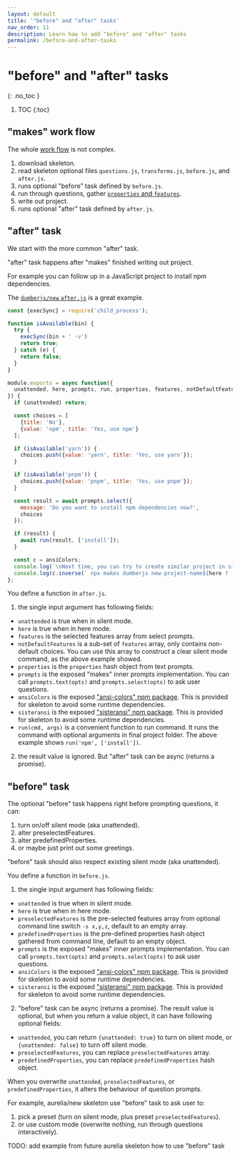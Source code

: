 ```yaml
---
layout: default
title: '"before" and "after" tasks'
nav_order: 11
description: Learn how to add "before" and "after" tasks
permalink: /before-and-after-tasks
---
```


# "before" and "after" tasks
{: .no_toc }

1. TOC
{:toc}

## "makes" work flow

The whole [work flow](https://github.com/makesjs/makes/blob/master/lib/index.js) is not complex.

1. download skeleton.
2. read skeleton optional files `questions.js`, `transforms.js`, `before.js`, and `after.js`.
3. runs optional "before" task defined by `before.js`.
4. run through questions, gather [`properties` and `features`](questions/features-and-properties).
5. write out project.
6. runs optional "after" task defined by `after.js`.

## "after" task

We start with the more common "after" task.

"after" task happens after "makes" finished writing out project.

For example you can follow up in a JavaScript project to install npm dependencies.

The [`dumberjs/new` `after.js`](https://github.com/dumberjs/new/blob/master/after.js) is a great example.

```js
const {execSync} = require('child_process');

function isAvailable(bin) {
  try {
    execSync(bin + ' -v')
    return true;
  } catch (e) {
    return false;
  }
}

module.exports = async function({
  unattended, here, prompts, run, properties, features, notDefaultFeatures, ansiColors
}) {
  if (unattended) return;

  const choices = [
    {title: 'No'},
    {value: 'npm', title: 'Yes, use npm'}
  ];

  if (isAvailable('yarn')) {
    choices.push({value: 'yarn', title: 'Yes, use yarn'});
  }

  if (isAvailable('pnpm')) {
    choices.push({value: 'pnpm', title: 'Yes, use pnpm'});
  }

  const result = await prompts.select({
    message: 'Do you want to install npm dependencies now?',
    choices
  });

  if (result) {
    await run(result, ['install']);
  }

  const c = ansiColors;
  console.log(`\nNext time, you can try to create similar project in silent mode:`);
  console.log(c.inverse(` npx makes dumberjs new-project-name${here ? ' --here' : ''} -s ${notDefaultFeatures.length ? (notDefaultFeatures.join(',') + ' ') : ''}`));
};
```

You define a function in `after.js`.

1. the single input argument has following fields:
  * `unattended` is true when in silent mode.
  * `here` is true when in here mode.
  * `features` is the selected features array from select prompts.
  * `notDefaultFeatures` is a sub-set of `features` array, only contains non-default choices. You can use this array to construct a clear silent mode command, as the above example showed.
  * `properties` is the `properties` hash object from text prompts.
  * `prompts` is the exposed "makes" inner prompts implementation. You can call `prompts.text(opts)` and `prompts.select(opts)` to ask user questions.
  * `ansiColors` is the exposed ["ansi-colors" npm package](https://www.npmjs.com/package/ansi-colors). This is provided for skeleton to avoid some runtime dependencies.
  * `sisteransi` is the exposed ["sisteransi" npm package](https://www.npmjs.com/package/sisteransi). This is provided for skeleton to avoid some runtime dependencies.
  * `run(cmd, args)` is a convenient function to run command. It runs the command with optional arguments in final project folder. The above example shows `run('npm', ['install'])`.
2. the result value is ignored. But "after" task can be async (returns a promise).

## "before" task

The optional "before" task happens right before prompting questions, it can:

1. turn on/off silent mode (aka unattended).
2. alter preselectedFeatures.
3. alter predefinedProperties.
4. or maybe just print out some greetings.

"before" task should also respect existing silent mode (aka unattended).

You define a function in `before.js`.

1. the single input argument has following fields:
  * `unattended` is true when in silent mode.
  * `here` is true when in here mode.
  * `preselectedFeatures` is the pre-selected features array from optional command line switch `-s x,y,z`, default to an empty array.
  * `predefinedProperties` is the pre-defined properties hash object gathered from command line, default to an empty object.
  * `prompts` is the exposed "makes" inner prompts implementation. You can call `prompts.text(opts)` and `prompts.select(opts)` to ask user questions.
  * `ansiColors` is the exposed ["ansi-colors" npm package](https://www.npmjs.com/package/ansi-colors). This is provided for skeleton to avoid some runtime dependencies.
  * `sisteransi` is the exposed ["sisteransi" npm package](https://www.npmjs.com/package/sisteransi). This is provided for skeleton to avoid some runtime dependencies.
2. "before" task can be async (returns a promise). The result value is optional, but when you return a value object, it can have following optional fields:
  * `unattended`, you can return `{unattended: true}` to turn on silent mode, or `{unattended: false}` to turn off silent mode.
  * `preselectedFeatures`, you can replace `preselectedFeatures` array.
  * `predefinedProperties`, you can replace `predefinedProperties` hash object.

When you overwrite `unattended`, `preselectedFeatures`, or `predefinedProperties`, it alters the behaviour of question prompts.

For example, aurelia/new skeleton use "before" task to ask user to:
1. pick a preset (turn on silent mode, plus preset `preselectedFeatures`).
2. or use custom mode (overwrite nothing, run through questions interactively).

TODO: add example from future aurelia skeleton how to use "before" task
